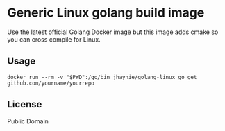 # Generic Linux golang build image

Use the latest official Golang Docker image but this image adds cmake so you can cross compile for Linux.

## Usage

```shell
docker run --rm -v "$PWD":/go/bin jhaynie/golang-linux go get github.com/yourname/yourrepo
```

## License

Public Domain
